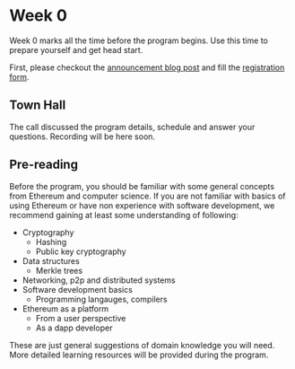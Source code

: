 # Week 0

Week 0 marks all the time before the program begins. Use this time to prepare yourself and get head start. 

First, please checkout the [announcement blog post](https://blog.ethereum.org/2024/02/07/epf-study-group) and fill the [registration form](https://forms.gle/7TqmryC217EPwgqr9).

## Town Hall

The call discussed the program details, schedule and answer your questions. Recording will be here soon.

## Pre-reading

Before the program, you should be familiar with some general concepts from Ethereum and computer science. If you are not familiar with basics of using Ethereum or have non experience with software development, we recommend gaining at least some understanding of following:

- Cryptography
    - Hashing
    - Public key cryptography
- Data structures
    - Merkle trees
- Networking, p2p and distributed systems
- Software development basics
    - Programming langauges, compilers
- Ethereum as a platform
    - From a user perspective
    - As a dapp developer

These are just general suggestions of domain knowledge you will need. More detailed learning resources will be provided during the program. 
